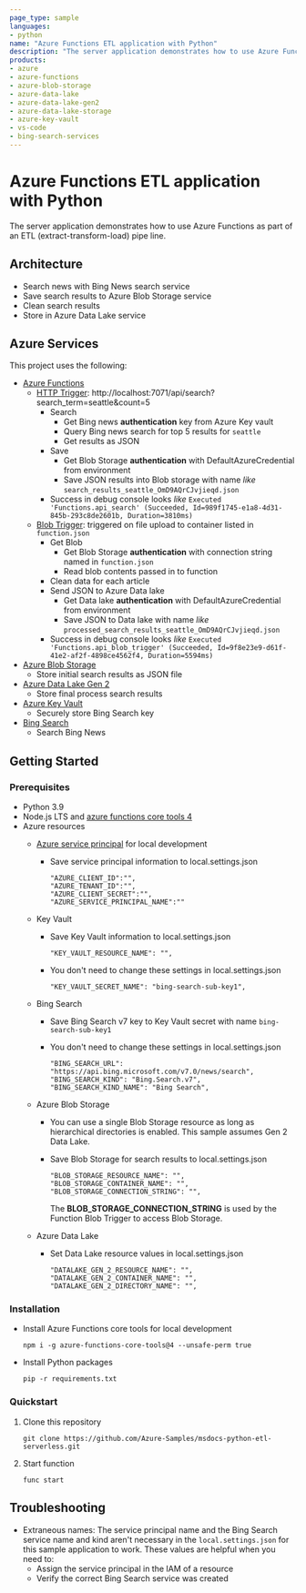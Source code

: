 ```yaml
---
page_type: sample
languages:
- python
name: "Azure Functions ETL application with Python"
description: "The server application demonstrates how to use Azure Functions as part of an ETL (extract-transform-load) pipe line. Search Bing news, clean the results, and store in Azure Data Lake."
products:
- azure
- azure-functions
- azure-blob-storage
- azure-data-lake
- azure-data-lake-gen2
- azure-data-lake-storage
- azure-key-vault
- vs-code
- bing-search-services
---
```


# Azure Functions ETL application with Python

The server application demonstrates how to use Azure Functions as part of an ETL (extract-transform-load) pipe line. 

## Architecture

* Search news with Bing News search service
* Save search results to Azure Blob Storage service
* Clean search results 
* Store in Azure Data Lake service

## Azure Services

This project uses the following:

* [Azure Functions](https://learn.microsoft.com/azure/azure-functions/)
    * [HTTP Trigger](https://learn.microsoft.com/azure/azure-functions/functions-bindings-http-webhook): http://localhost:7071/api/search?search_term=seattle&count=5
        * Search
            * Get Bing news **authentication** key from Azure Key vault
            * Query Bing news search for top 5 results for `seattle`
            * Get results as JSON
        * Save
            * Get Blob Storage **authentication** with DefaultAzureCredential from environment
            * Save JSON results into Blob storage with name _like_ `search_results_seattle_OmD9AQrCJvjieqd.json`
        * Success in debug console looks _like_ `Executed 'Functions.api_search' (Succeeded, Id=989f1745-e1a8-4d31-845b-293c8de2601b, Duration=3810ms)`
    * [Blob Trigger](https://learn.microsoft.com/azure/azure-functions/functions-bindings-storage-blob): triggered on file upload to container listed in `function.json`
        * Get Blob 
            * Get Blob Storage **authentication** with connection string named in `function.json`
            * Read blob contents passed in to function
        * Clean data for each article
        * Send JSON to Azure Data lake
            * Get Data lake **authentication** with DefaultAzureCredential from environment
            * Save JSON to Data lake with name _like_ `processed_search_results_seattle_OmD9AQrCJvjieqd.json`
        * Success in debug console looks _like_ `Executed 'Functions.api_blob_trigger' (Succeeded, Id=9f8e23e9-d61f-41e2-af2f-4898ce4562f4, Duration=5594ms)`
* [Azure Blob Storage](https://learn.microsoft.com/azure/storage/blobs/storage-blobs-overview)
    * Store initial search results as JSON file
* [Azure Data Lake Gen 2](https://learn.microsoft.com/azure/storage/blobs/data-lake-storage-introduction)
    * Store final process search results
* [Azure Key Vault](https://learn.microsoft.com/azure/key-vault/secrets/about-secrets)
    * Securely store Bing Search key
* [Bing Search](https://learn.microsoft.com/bing/search-apis/bing-news-search/overview) 
    * Search Bing News

## Getting Started

### Prerequisites

- Python 3.9 
- Node.js LTS and [azure functions core tools 4](https://www.npmjs.com/package/azure-functions-core-tools)
- Azure resources
    - [Azure service principal](./scripts/create-service-principal.sh) for local development
        - Save service principal information to local.settings.json

            ```
            "AZURE_CLIENT_ID":"",
            "AZURE_TENANT_ID":"",
            "AZURE_CLIENT_SECRET":"",
            "AZURE_SERVICE_PRINCIPAL_NAME":""         
            ```
    - Key Vault
        - Save Key Vault information to local.settings.json

            ```
            "KEY_VAULT_RESOURCE_NAME": "",
            ```
        - You don't need to change these settings in local.settings.json

            ```
            "KEY_VAULT_SECRET_NAME": "bing-search-sub-key1",
            ```

    - Bing Search
        - Save Bing Search v7 key to Key Vault secret with name `bing-search-sub-key1`

        - You don't need to change these settings in local.settings.json

            ```
            "BING_SEARCH_URL": "https://api.bing.microsoft.com/v7.0/news/search",
            "BING_SEARCH_KIND": "Bing.Search.v7",
            "BING_SEARCH_KIND_NAME": "Bing Search",            
            ```

    - Azure Blob Storage
        - You can use a single Blob Storage resource as long as hierarchical directories is enabled. This sample assumes Gen 2 Data Lake.
        - Save Blob Storage for search results to local.settings.json

            ```
            "BLOB_STORAGE_RESOURCE_NAME": "",
            "BLOB_STORAGE_CONTAINER_NAME": "",
            "BLOB_STORAGE_CONNECTION_STRING": "",
            ```

            The **BLOB_STORAGE_CONNECTION_STRING** is used by the Function Blob Trigger to access Blob Storage.

    - Azure Data Lake
        - Set Data Lake resource values in local.settings.json

            ```
            "DATALAKE_GEN_2_RESOURCE_NAME": "",
            "DATALAKE_GEN_2_CONTAINER_NAME": "",
            "DATALAKE_GEN_2_DIRECTORY_NAME": "",            
            ```
### Installation

* Install Azure Functions core tools for local development
    ```
    npm i -g azure-functions-core-tools@4 --unsafe-perm true
    ```
* Install Python packages

    ```
    pip -r requirements.txt
    ```

### Quickstart

1. Clone this repository

    ```
    git clone https://github.com/Azure-Samples/msdocs-python-etl-serverless.git
    ```

2. Start function

    ```
    func start
    ```

## Troubleshooting

* Extraneous names: The service principal name and the Bing Search service name and kind aren't necessary in the `local.settings.json` for this sample application to work. These values are helpful when you need to:
    * Assign the service principal in the IAM of a resource
    * Verify the correct Bing Search service was created